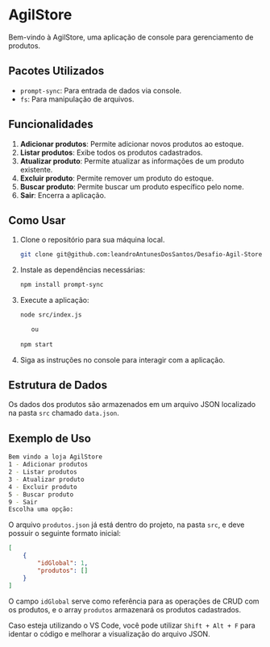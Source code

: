 # AgilStore

Bem-vindo à AgilStore, uma aplicação de console para gerenciamento de produtos.

## Pacotes Utilizados

- `prompt-sync`: Para entrada de dados via console.
- `fs`: Para manipulação de arquivos.

## Funcionalidades

1. **Adicionar produtos**: Permite adicionar novos produtos ao estoque.
2. **Listar produtos**: Exibe todos os produtos cadastrados.
3. **Atualizar produto**: Permite atualizar as informações de um produto existente.
4. **Excluir produto**: Permite remover um produto do estoque.
5. **Buscar produto**: Permite buscar um produto específico pelo nome.
9. **Sair**: Encerra a aplicação.

## Como Usar

1. Clone o repositório para sua máquina local.
    ```sh
    git clone git@github.com:leandroAntunesDosSantos/Desafio-Agil-Store.git
    ```
2. Instale as dependências necessárias:
    ```sh
    npm install prompt-sync
    ```
3. Execute a aplicação:
    ```sh
    node src/index.js 

       ou
       
    npm start
    ```
4. Siga as instruções no console para interagir com a aplicação.

## Estrutura de Dados

Os dados dos produtos são armazenados em um arquivo JSON localizado na pasta `src` chamado `data.json`.

## Exemplo de Uso

```sh
Bem vindo a loja AgilStore
1 - Adicionar produtos
2 - Listar produtos
3 - Atualizar produto
4 - Excluir produto
5 - Buscar produto
9 - Sair
Escolha uma opção:
```


O arquivo `produtos.json` já está dentro do projeto, na pasta `src`, e deve possuir o seguinte formato inicial:

```json
[
    {
        "idGlobal": 1,
        "produtos": []
    }
]

```

O campo `idGlobal` serve como referência para as operações de CRUD com os produtos, e o array `produtos` armazenará os produtos cadastrados.

Caso esteja utilizando o VS Code, você pode utilizar `Shift + Alt + F` para identar o código e melhorar a visualização do arquivo JSON.



